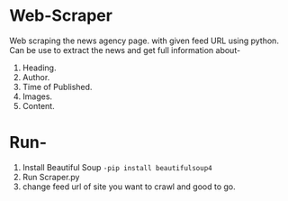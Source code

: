 # Web-Scraper
Web scraping the news agency page. with given feed URL using python.
Can be use to extract the news and get full information about-
1. Heading.
2. Author.
3. Time of Published.
4. Images.
5. Content.

# Run-
1. Install Beautiful Soup
    `-pip install beautifulsoup4`
2. Run Scraper.py
3. change feed url of site you want to crawl and good to go.
